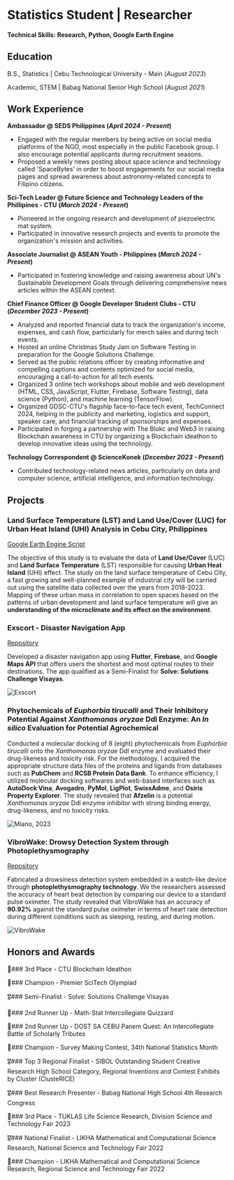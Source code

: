 # Statistics Student | Researcher

#### Technical Skills: Research, Python, Google Earth Engine

## Education

B.S., Statistics | Cebu Technological University - Main (_August 2023_)

Academic, STEM | Babag National Senior High School (_August 2021_)

## Work Experience
**Ambassador @ SEDS Philippines (_April 2024 - Present_)**
- Engaged with the regular members by being active on social media platforms of the NGO, most especially in the public Facebook group. I also encourage potential applicants during recruitment seasons.
- Proposed a weekly news posting about space science and technology called 'SpaceBytes' in order to boost engagements for our social media pages and spread awareness about astronomy-related concepts to Filipino citizens.

**Sci-Tech Leader @ Future Science and Technology Leaders of the Phillipines - CTU (_March 2024 - Present_)**
- Pioneered in the ongoing research and development of piezoelectric mat system. 
- Participated in innovative research projects and events to promote the organization's mission and activities.
  
**Associate Journalist @ ASEAN Youth - Philippines (_March 2024 - Present_)**
- Participated in fostering knowledge and raising awareness about UN's Sustainable Development Goals through delivering comprehensive news articles within the ASEAN context.

**Chief Finance Officer @ Google Developer Student Clubs - CTU (_December 2023 - Present_)**
- Analyzed and reported financial data to track the organization's income, expenses, and cash flow, particularly for merch sales and during tech events. 
- Hosted an online Christmas Study Jam on Software Testing in preparation for the Google Solutions Challenge.
- Served as the public relations officer by creating informative and compelling captions and contents optimized for social media, encouraging a call-to-action for all tech events.
- Organized 3 online tech workshops about mobile and web development (HTML, CSS, JavaScript, Flutter, Firebase, Software Testing), data science (Python), and machine learning (TensorFlow). 
- Organized GDSC-CTU's flagship face-to-face tech event, TechConnect 2024, helping in the publicity and marketing, logistics and support, speaker care, and financial tracking of sponsorships and expenses.
- Participated in forging a partnership with The Blokc and Web3 in raising Blockchain awareness in CTU by organizing a Blockchain ideathon to develop innovative ideas using the technology.

**Technology Correspondent @ ScienceKonek (_December 2023 - Present_)**
- Contributed technology-related news articles, particularly on data and computer science, artificial intelligence, and information technology.

## Projects

### Land Surface Temperature (LST) and Land Use/Cover (LUC) for Urban Heat Island (UHI) Analysis in Cebu City, Philippines

[Google Earth Engine Script](https://code.earthengine.google.com/d5b53a4438468c438273f85469d87002)


The objective of this study is to evaluate the data of **Land Use/Cover** (LUC) and **Land Surface Temperature** (LST) responsible for causing **Urban Heat Island** (UHI) effect. The study on the land surface temperature of Cebu City, a fast growing and well-planned example of industrial city will be carried out using the satellite data collected over the years from 2018-2023. Mapping of these urban mass in correlation to open spaces based on the patterns of urban development and land surface temperature will give an **understanding of the microclimate and its effect on the environment**.


### Exscort - Disaster Navigation App

[Repository](https://github.com/ddextroo/exscort)

Developed a disaster navigation app using **Flutter**, **Firebase**, and **Google Maps API** that offers users the shortest and most optimal routes to their destinations. The app qualified as a Semi-Finalist for **Solve: Solutions Challenge Visayas**.

![Exscort](/assets/ex_scort.png)

### Phytochemicals of _Euphorbia tirucalli_ and Their Inhibitory Potential Against _Xanthomonas oryzae_ Ddl Enzyme: An _In silico_ Evaluation for Potential Agrochemical

Conducted a molecular docking of 8 (eight) phytochemicals from _Euphorbia tirucalli_ onto the _Xanthomonas oryzae_ Ddl enzyme and evaluated their drug-likeness and toxicity risk. For the methodology, I acquired the appropriate structure data files of the proteins and ligands from databases such as **PubChem** and **RCSB Protein Data Bank**. To enhance efficiency, I utilized molecular docking softwares and web-based interfaces such as **AutoDock Vina**, **Avogadro**, **PyMol**, **LigPlot**, **SwissAdme**, and **Osiris Property Explorer**. The study revealed that **Afzelin** is a potential _Xanthomonas oryzae_ Ddl enzyme inhibitor with strong binding energy, drug-likeness, and no toxicity risks.

![Miano, 2023](/assets/in_silico.jpg)

### VibroWake: Drowsy Detection System through Photoplethysmography

[Repository](https://github.com/j-rowenmiano/drowsy-detection-through-ppg)

Fabricated a drowsiness detection system embedded in a watch-like device through **photoplethysmography technology**. We the researchers assessed the accuracy of heart beat detection by comparing our device to a standard pulse oximeter. The study revealed that VibroWake has an accuracy of **90.92%** against the standard pulse oximeter in terms of heart rate detection during different conditions such as sleeping, resting, and during motion.

![VibroWake](/assets/vibro_wake.png)



## Honors and Awards

🥉### 3rd Place - CTU Blockchain Ideathon

🥇### Champion - Premier SciTech Olympiad

🎖️### Semi-Finalist - Solve: Solutions Challenge Visayas

🥈### 2nd Runner Up - Math-Stat Intercollegiate Quizzard

🥈### 2nd Runner Up - DOST SA CEBU Panem Quest: An Intercollegiate Battle of Scholarly Tributes

🥇### Champion - Survey Making Contest, 34th National Statistics Month

🎖️### Top 3 Regional Finalist - SIBOL Outstanding Student Creative Research High School Category, Regional Inventions and Contest Exhibits by Cluster (ClusteRICE)

🎖️### Best Research Presenter - Babag National High School 4th Research Congress

🥉### 3rd Place - TUKLAS Life Science Research, Division Science and Technology Fair 2023

🎖️### National Finalist - LIKHA Mathematical and Computational Science Research, National Science and Technology Fair 2022

🥇### Champion - LIKHA Mathematical and Computational Science Research, Regional Science and Technology Fair 2022

